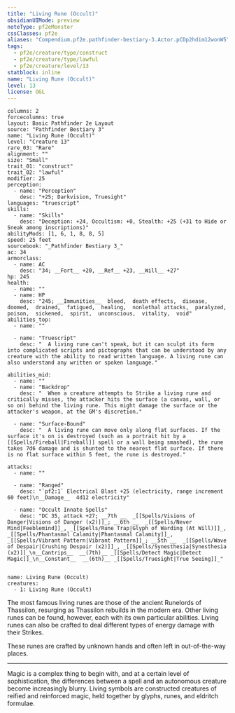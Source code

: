 ```yaml
---
title: "Living Rune (Occult)"
obsidianUIMode: preview
noteType: pf2eMonster
cssClasses: pf2e
aliases: "Compendium.pf2e.pathfinder-bestiary-3.Actor.pCDp2hdim12wonW5" 
tags:
  - pf2e/creature/type/construct
  - pf2e/creature/type/lawful
  - pf2e/creature/level/13
statblock: inline
name: "Living Rune (Occult)"
level: 13
license: OGL
---
```


```statblock
columns: 2
forcecolumns: true
layout: Basic Pathfinder 2e Layout
source: "Pathfinder Bestiary 3"
name: "Living Rune (Occult)"
level: "Creature 13"
rare_03: "Rare"
alignment: ""
size: "Small"
trait_01: "construct"
trait_02: "lawful"
modifier: 25
perception:
  - name: "Perception"
    desc: "+25; Darkvision, Truesight"
languages: "truescript"
skills:
  - name: "Skills"
    desc: "Deception: +24, Occultism: +0, Stealth: +25 (+31 to Hide or Sneak among inscriptions)"
abilityMods: [1, 6, 1, 8, 8, 5]
speed: 25 feet
sourcebook: "_Pathfinder Bestiary 3_"
ac: 34
armorclass:
  - name: AC
    desc: "34; __Fort__ +20, __Ref__ +23, __Will__ +27"
hp: 245
health:
  - name: ""
  - name: HP
    desc: "245; __Immunities__  bleed,  death effects,  disease,  doomed,  drained,  fatigued,  healing,  nonlethal attacks,  paralyzed,  poison,  sickened,  spirit,  unconscious,  vitality,  void"
abilities_top:
  - name: ""

  - name: "Truescript"
    desc: "  A living rune can't speak, but it can sculpt its form into complicated scripts and pictographs that can be understood by any creature with the ability to read written language. A living rune can also understand any written or spoken language."

abilities_mid:
  - name: ""
  - name: "Backdrop"
    desc: "  When a creature attempts to Strike a living rune and critically misses, the attacker hits the surface (a canvas, wall, or so on) behind the living rune. This might damage the surface or the attacker's weapon, at the GM's discretion."

  - name: "Surface-Bound"
    desc: "  A living rune can move only along flat surfaces. If the surface it's on is destroyed (such as a portrait hit by a [[Spells/Fireball|Fireball]] spell or a wall being smashed), the rune takes 7d6 damage and is shunted to the nearest flat surface. If there is no flat surface within 5 feet, the rune is destroyed."

attacks:
  - name: ""

  - name: "Ranged"
    desc: "`pf2:1` Electrical Blast +25 (electricity, range increment 60 feet)\n__Damage__  4d12 electricity"

  - name: "Occult Innate Spells"
    desc: "DC 35, attack +27; __7th __  _[[Spells/Visions of Danger|Visions of Danger (x2)]]_; __6th __  _[[Spells/Never Mind|Feeblemind]]_, _[[Spells/Rune Trap|Glyph of Warding (At Will)]]_, _[[Spells/Phantasmal Calamity|Phantasmal Calamity]]_, _[[Spells/Vibrant Pattern|Vibrant Pattern]]_; __5th __  _[[Spells/Wave of Despair|Crushing Despair (x2)]]_, _[[Spells/Synesthesia|Synesthesia (x2)]]_\n__Cantrips__  __(7th)__ _[[Spells/Detect Magic|Detect Magic]]_\n__Constant__  __(6th)__ _[[Spells/Truesight|True Seeing]]_"
 
```

```encounter-table
name: Living Rune (Occult)
creatures:
  - 1: Living Rune (Occult)
```



The most famous living runes are those of the ancient Runelords of Thassilon, resurging as Thassilon rebuilds in the modern era. Other living runes can be found, however, each with its own particular abilities. Living runes can also be crafted to deal different types of energy damage with their Strikes.

These runes are crafted by unknown hands and often left in out-of-the-way places.

* * *

Magic is a complex thing to begin with, and at a certain level of sophistication, the differences between a spell and an autonomous creature become increasingly blurry. Living symbols are constructed creatures of reified and reinforced magic, held together by glyphs, runes, and eldritch formulae.
